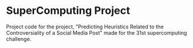 # SuperComputing Project
Project code for the project, "Predicting Heuristics Related to the Controversiality of a Social Media Post" made for the 31st supercomputing challenge.
